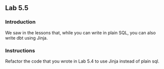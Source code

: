 ## Lab 5.5

### Introduction
We saw in the lessons that, while you can write in plain SQL, you can also write dbt using Jinja. 

### Instructions
Refactor the code that you wrote in Lab 5.4 to use Jinja instead of plain sql. 